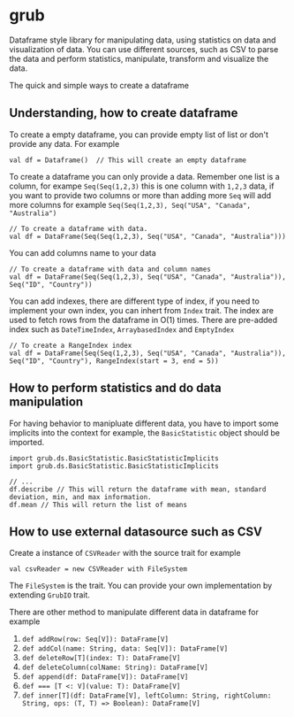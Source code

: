 # grub
Dataframe style library for manipulating data, using statistics on data and visualization of data. You can use different sources, such as CSV to parse the data and perform statistics, manipulate, transform and visualize the data. 


The quick and simple ways to create a dataframe

## Understanding, how to create dataframe

To create a empty dataframe, you can provide empty list of list or don't provide any data. For example

```val df = Dataframe()  // This will create an empty dataframe```

To create a dataframe you can only provide a data. Remember one list is a column, for exampe `Seq(Seq(1,2,3)` this is one column with `1,2,3` data, if you want to provide two columns or more than adding more `Seq` will add more columns for example `Seq(Seq(1,2,3), Seq("USA", "Canada", "Australia")`

```
// To create a dataframe with data. 
val df = DataFrame(Seq(Seq(1,2,3), Seq("USA", "Canada", "Australia")))
```

You can add columns name to your data

```
// To create a dataframe with data and column names
val df = DataFrame(Seq(Seq(1,2,3), Seq("USA", "Canada", "Australia")), Seq("ID", "Country"))
```

You can add indexes, there are different type of index, if you need to implement your own index, you can inhert from `Index` trait. The index are used to fetch rows from the dataframe in O(1) times. There are pre-added index such as `DateTimeIndex`, `ArraybasedIndex` and `EmptyIndex`

```
// To create a RangeIndex index 
val df = DataFrame(Seq(Seq(1,2,3), Seq("USA", "Canada", "Australia")), Seq("ID", "Country"), RangeIndex(start = 3, end = 5))
```



## How to perform statistics and do data manipulation

For having behavior to manipluate different data, you have to import some implicits into the context for example, the `BasicStatistic` object should be imported.

```
import grub.ds.BasicStatistic.BasicStatisticImplicits
import grub.ds.BasicStatistic.BasicStatisticImplicits

// ... 
df.describe // This will return the dataframe with mean, standard deviation, min, and max information. 
df.mean // This will return the list of means
```

## How to use external datasource such as CSV 

Create a instance of `CSVReader` with the source trait for example

```val csvReader = new CSVReader with FileSystem```

The `FileSystem` is the trait. You can provide your own implementation by extending `GrubIO` trait.




There are other method to manipulate different data in dataframe for example 

1. ```def addRow(row: Seq[V]): DataFrame[V]```
2. ```def addCol(name: String, data: Seq[V]): DataFrame[V]```
3. ```def deleteRow[T](index: T): DataFrame[V]```
4. ```def deleteColumn(colName: String): DataFrame[V]```
5. ```def append(df: DataFrame[V]): DataFrame[V]```
6. ```def === [T <: V](value: T): DataFrame[V]```
7. ```def inner[T](df: DataFrame[V], leftColumn: String, rightColumn: String, ops: (T, T) => Boolean): DataFrame[V]```

